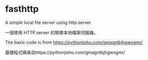 # fasthttp

A simple local file server using http.server.

一個使用 HTTP.server 的簡單本地檔案伺服器。

The basic code is from https://pythonjishu.com/gmagntbjhgwxgmr/

基礎程式碼來自https://pythonjishu.com/gmagntbjhgwxgmr/
